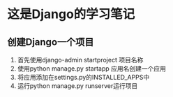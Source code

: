 # 这是Django的学习笔记

## 创建Django一个项目
1. 首先使用django-admin startproject 项目名称
2. 使用python manage.py startapp 应用名创建一个应用
3. 将应用添加在settings.py的INSTALLED_APPS中
4. 运行python manage.py runserver运行项目
